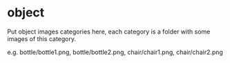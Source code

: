 # object

Put object images categories here, each category is a folder with some images of this category.

e.g. bottle/bottle1.png, bottle/bottle2.png, chair/chair1.png, chair/chair2.png
